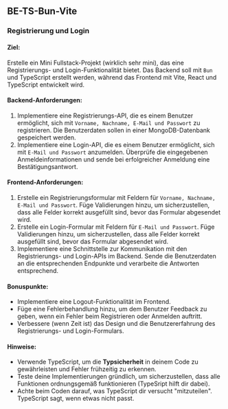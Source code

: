 ## BE-TS-Bun-Vite 
### Registrierung und Login

#### Ziel:
Erstelle ein Mini Fullstack-Projekt (wirklich sehr mini), das eine Registrierungs- und Login-Funktionalität bietet. Das Backend soll mit `Bun` und TypeScript erstellt werden, während das Frontend mit Vite, React und TypeScript entwickelt wird. 

#### Backend-Anforderungen:
1. Implementiere eine Registrierungs-API, die es einem Benutzer ermöglicht, sich mit `Vorname, Nachname, E-Mail und Passwort` zu registrieren. Die Benutzerdaten sollen in einer MongoDB-Datenbank gespeichert werden.
2. Implementiere eine Login-API, die es einem Benutzer ermöglicht, sich mit `E-Mail und Passwort` anzumelden. Überprüfe die eingegebenen Anmeldeinformationen und sende bei erfolgreicher Anmeldung eine Bestätigungsantwort.

#### Frontend-Anforderungen:
1. Erstelle ein Registrierungsformular mit Feldern für `Vorname, Nachname, E-Mail und Passwort`. Füge Validierungen hinzu, um sicherzustellen, dass alle Felder korrekt ausgefüllt sind, bevor das Formular abgesendet wird.
2. Erstelle ein Login-Formular mit Feldern für `E-Mail und Passwort`. Füge Validierungen hinzu, um sicherzustellen, dass alle Felder korrekt ausgefüllt sind, bevor das Formular abgesendet wird.
3. Implementiere eine Schnittstelle zur Kommunikation mit den Registrierungs- und Login-APIs im Backend. Sende die Benutzerdaten an die entsprechenden Endpunkte und verarbeite die Antworten entsprechend.

#### Bonuspunkte:
- Implementiere eine Logout-Funktionalität im Frontend.
- Füge eine Fehlerbehandlung hinzu, um dem Benutzer Feedback zu geben, wenn ein Fehler beim Registrieren oder Anmelden auftritt.
- Verbessere (wenn Zeit ist) das Design und die Benutzererfahrung des Registrierungs- und Login-Formulars.

#### Hinweise:
- Verwende TypeScript, um die **Typsicherheit** in deinem Code zu gewährleisten und Fehler frühzeitig zu erkennen.
- Teste deine Implementierungen gründlich, um sicherzustellen, dass alle Funktionen ordnungsgemäß funktionieren (TypeSript hilft dir dabei).
- Achte beim Coden darauf, was TypeScript dir versucht "mitzuteilen". TypeScript sagt, wenn etwas nicht passt.
